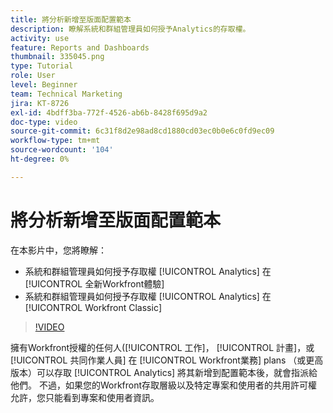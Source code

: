 ```yaml
---
title: 將分析新增至版面配置範本
description: 瞭解系統和群組管理員如何授予Analytics的存取權。
activity: use
feature: Reports and Dashboards
thumbnail: 335045.png
type: Tutorial
role: User
level: Beginner
team: Technical Marketing
jira: KT-8726
exl-id: 4bdff3ba-772f-4526-ab6b-8428f695d9a2
doc-type: video
source-git-commit: 6c31f8d2e98ad8cd1880cd03ec0b0e6c0fd9ec09
workflow-type: tm+mt
source-wordcount: '104'
ht-degree: 0%

---
```


# 將分析新增至版面配置範本

在本影片中，您將瞭解：

* 系統和群組管理員如何授予存取權 [!UICONTROL Analytics] 在 [!UICONTROL 全新Workfront體驗]
* 系統和群組管理員如何授予存取權 [!UICONTROL Analytics] 在 [!UICONTROL Workfront Classic]

>[!VIDEO](https://video.tv.adobe.com/v/335045/?quality=12&learn=on)

擁有Workfront授權的任何人([!UICONTROL 工作]， [!UICONTROL 計畫]，或 [!UICONTROL 共同作業人員] 在 [!UICONTROL Workfront業務] plans （或更高版本）可以存取 [!UICONTROL Analytics] 將其新增到配置範本後，就會指派給他們。 不過，如果您的Workfront存取層級以及特定專案和使用者的共用許可權允許，您只能看到專案和使用者資訊。
